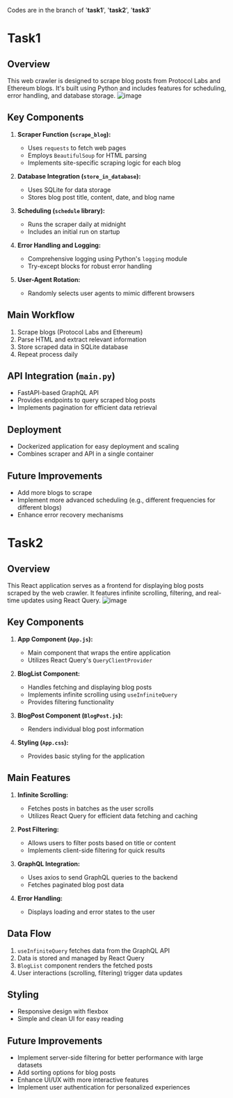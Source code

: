 Codes are in the branch of '**task1**', '**task2**', '**task3**'

# Task1

## Overview

This web crawler is designed to scrape blog posts from Protocol Labs and Ethereum blogs. It's built using Python and includes features for scheduling, error handling, and database storage.
![image](https://github.com/user-attachments/assets/3a95419f-4e7c-4d97-9a6e-d00e926d93c2)


## Key Components

1. **Scraper Function (`scrape_blog`):**

   - Uses `requests` to fetch web pages
   - Employs `BeautifulSoup` for HTML parsing
   - Implements site-specific scraping logic for each blog

2. **Database Integration (`store_in_database`):**

   - Uses SQLite for data storage
   - Stores blog post title, content, date, and blog name

3. **Scheduling (`schedule` library):**

   - Runs the scraper daily at midnight
   - Includes an initial run on startup

4. **Error Handling and Logging:**

   - Comprehensive logging using Python's `logging` module
   - Try-except blocks for robust error handling

5. **User-Agent Rotation:**
   - Randomly selects user agents to mimic different browsers

## Main Workflow

1. Scrape blogs (Protocol Labs and Ethereum)
2. Parse HTML and extract relevant information
3. Store scraped data in SQLite database
4. Repeat process daily

## API Integration (`main.py`)

- FastAPI-based GraphQL API
- Provides endpoints to query scraped blog posts
- Implements pagination for efficient data retrieval

## Deployment

- Dockerized application for easy deployment and scaling
- Combines scraper and API in a single container

## Future Improvements

- Add more blogs to scrape
- Implement more advanced scheduling (e.g., different frequencies for different blogs)
- Enhance error recovery mechanisms

# Task2

## Overview

This React application serves as a frontend for displaying blog posts scraped by the web crawler. It features infinite scrolling, filtering, and real-time updates using React Query.
![image](https://github.com/user-attachments/assets/f122ed21-d602-43f5-950d-f4f6fac9cdd9)


## Key Components

1. **App Component (`App.js`):**

   - Main component that wraps the entire application
   - Utilizes React Query's `QueryClientProvider`

2. **BlogList Component:**

   - Handles fetching and displaying blog posts
   - Implements infinite scrolling using `useInfiniteQuery`
   - Provides filtering functionality

3. **BlogPost Component (`BlogPost.js`):**

   - Renders individual blog post information

4. **Styling (`App.css`):**
   - Provides basic styling for the application

## Main Features

1. **Infinite Scrolling:**

   - Fetches posts in batches as the user scrolls
   - Utilizes React Query for efficient data fetching and caching

2. **Post Filtering:**

   - Allows users to filter posts based on title or content
   - Implements client-side filtering for quick results

3. **GraphQL Integration:**

   - Uses axios to send GraphQL queries to the backend
   - Fetches paginated blog post data

4. **Error Handling:**
   - Displays loading and error states to the user

## Data Flow

1. `useInfiniteQuery` fetches data from the GraphQL API
2. Data is stored and managed by React Query
3. `BlogList` component renders the fetched posts
4. User interactions (scrolling, filtering) trigger data updates

## Styling

- Responsive design with flexbox
- Simple and clean UI for easy reading

## Future Improvements

- Implement server-side filtering for better performance with large datasets
- Add sorting options for blog posts
- Enhance UI/UX with more interactive features
- Implement user authentication for personalized experiences
